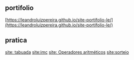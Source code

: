 ## portifolio

[https://leandroluizpereira.github.io/site-portifolio-le/](https://leandroluizpereira.github.io/site-portifolio-le/)


## pratica 

[site: tabuada]()
[site:imc]()
[site: Operadores aritméticos]()
[site:sorteio]()
 
